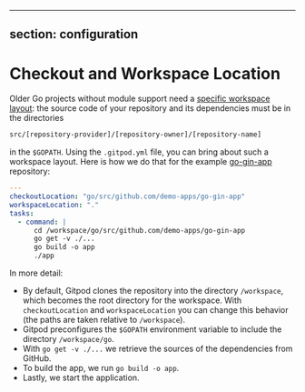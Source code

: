 <script context="module">
  export const prerender = true;
</script>

---

## section: configuration

# Checkout and Workspace Location

Older Go projects without module support need a <a href="https://golang.org/doc/code.html#Organization" target="_blank">specific workspace layout</a>:
the source code of your repository and its dependencies must be in the directories

```sh
src/[repository-provider]/[repository-owner]/[repository-name]
```

in the `$GOPATH`. Using the `.gitpod.yml` file, you can bring about such a workspace layout. Here is
how we do that for the example
<a href="https://github.com/gitpod-io/definitely-gp/blob/master/go-gin-app/.gitpod.yml" target="_blank">go-gin-app</a> repository:

```yaml
---
checkoutLocation: "go/src/github.com/demo-apps/go-gin-app"
workspaceLocation: "."
tasks:
  - command: |
      cd /workspace/go/src/github.com/demo-apps/go-gin-app
      go get -v ./...
      go build -o app
      ./app
```

In more detail:

- By default, Gitpod clones the repository into the directory `/workspace`, which becomes the
  root directory for the workspace. With `checkoutLocation` and `workspaceLocation` you can
  change this behavior (the paths are taken relative to `/workspace`).
- Gitpod preconfigures the `$GOPATH` environment variable to include the directory `/workspace/go`.
- With `go get -v ./...` we retrieve the sources of the dependencies from GitHub.
- To build the app, we run `go build -o app`.
- Lastly, we start the application.
